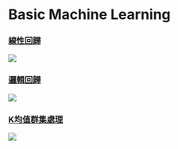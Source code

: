 # Basic Machine Learning

### [線性回歸](/Linear-regression.py)

[<img src="https://dezyre.gumlet.io/images/blog/scikit-learn-linear-regression-example/image_271261974911640325874720.png?w=376&dpr=2.6">](#)

### [邏輯回歸](/Logistic-regression.py)

[<img src="https://miro.medium.com/max/460/1*klFuUpBGVAjTfpTak2HhUA.png">](#)


### [K均值群集處理](/Logistic-regression.py)

[<img src="https://media.geeksforgeeks.org/wp-content/uploads/20190812011831/Screenshot-2019-08-12-at-1.09.42-AM.png">](#)